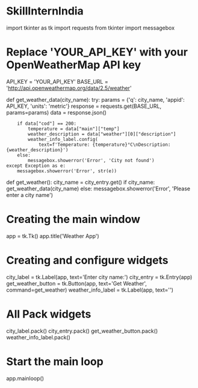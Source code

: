 # SkillInternIndia
import tkinter as tk
import requests
from tkinter import messagebox

# Replace 'YOUR_API_KEY' with your  OpenWeatherMap API key
API_KEY = 'YOUR_API_KEY'
BASE_URL = 'http://api.openweathermap.org/data/2.5/weather'

def get_weather_data(city_name):
    try:
        params = {'q': city_name, 'appid': API_KEY, 'units': 'metric'}
        response = requests.get(BASE_URL, params=params)
        data = response.json()

        if data["cod"] == 200:
            temperature = data["main"]["temp"]
            weather_description = data["weather"][0]["description"]
            weather_info_label.config(
                text=f'Temperature: {temperature}°C\nDescription: {weather_description}')
        else:
            messagebox.showerror('Error', 'City not found')
    except Exception as e:
        messagebox.showerror('Error', str(e))

def get_weather():
    city_name = city_entry.get()
    if city_name:
        get_weather_data(city_name)
    else:
        messagebox.showerror('Error', 'Please enter a city name')

# Creating the main window
app = tk.Tk()
app.title('Weather App')

# Creating  and configure widgets
city_label = tk.Label(app, text='Enter city name:')
city_entry = tk.Entry(app)
get_weather_button = tk.Button(app, text='Get Weather', command=get_weather)
weather_info_label = tk.Label(app, text='')

#  All Pack widgets
city_label.pack()
city_entry.pack()
get_weather_button.pack()
weather_info_label.pack()

# Start the main loop
app.mainloop()
